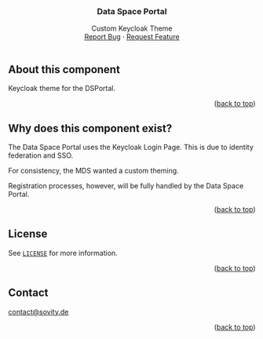 <!-- PROJECT LOGO -->
<br />
<div align="center">

<h3 align="center">Data Space Portal</h3>
<p align="center" style="padding-bottom:16px">
Custom Keycloak Theme
<br />
<a href="https://github.com/sovity/dataspace-portal/issues/new?template=bug_report.md">Report Bug</a>
·
<a href="https://github.com/sovity/dataspace-portal/issues/new?template=feature_request.md">Request Feature</a>
</p>
</div>


## About this component

Keycloak theme for the DSPortal.

<p align="right">(<a href="#readme-top">back to top</a>)</p>

## Why does this component exist?

The Data Space Portal uses the Keycloak Login Page. This is due to identity federation and SSO.

For consistency, the MDS wanted a custom theming.

Registration processes, however, will be fully handled by the Data Space Portal.

<p align="right">(<a href="#readme-top">back to top</a>)</p>

## License

See [`LICENSE`](../LICENSE) for more information.

<p align="right">(<a href="#readme-top">back to top</a>)</p>

## Contact

contact@sovity.de

<p align="right">(<a href="#readme-top">back to top</a>)</p>

